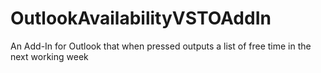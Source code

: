 # OutlookAvailabilityVSTOAddIn
An Add-In for Outlook that when pressed outputs a list of free time in the next working week
